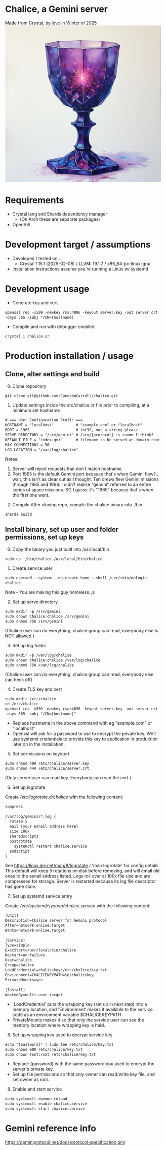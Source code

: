 # Chalice, a Gemini server
Made from Crystal, by ieve in Winter of 2025
![A crystal chalice](logo.png)

# Requirements
* Crystal lang and Shards dependency manager
  - (On Arch these are separate packages)
* OpenSSL

# Development target / assumptions
* Developed / tested on...
  - Crystal 1.15.1 (2025-02-08) / LLVM: 19.1.7 / x86_64-pc-linux-gnu
* Installation instructions assume you're running a Linux w/ systemd

# Development usage
* Generate key and cert
```
openssl req -x509 -newkey rsa:4096 -keyout server.key -out server.crt -days 365 -subj "/CN={hostname}
```
* Compile and run with debugger enabled
```
crystal i chalice.cr
```

# Production installation / usage
## Clone, alter settings and build

0. Clone repository
```
git clone git@github.com:CameronCarroll/chalice.git
```

1. Update settings inside the src/chalice.cr file prior to compiling, at a minimum set hostname
```
# === User Configuration Stuff: ===
HOSTNAME = "localhost"          # "example.com" or "localhost"
PORT = 1965                     # int32, not a string please
SERVE_DIRECTORY = "/srv/gemini" # /srv/{protocol} is canon I think?
DEFAULT_FILE = "index.gmi"      # filename to be served at domain root
MAX_CONNECTIONS = 50
LOG_LOCATION = "/var/log/chalice"
```
Notes:
1) Server will reject requests that don't match hostname.
2) Port 1965 is the default Gemini port because that's when Gemini flew?... wait, this isn't as clear cut as I thought. Ten crews flew Gemini missions through 1965 and 1966. I didn't realize "gemini" referred to an entire series of space missions. SO I guess it's "1965" because that's when the first one went.

2. Compile
After cloning repo, compile the chalice binary into ./bin
```
shards build
```

## Install binary, set up user and folder permissions, set up keys
0. Copy the binary you just built into /usr/local/bin
```
sudo cp ./bin/chalice /usr/local/bin/chalice
```

1. Create service user
```
sudo useradd --system --no-create-home --shell /usr/sbin/nologin chalice
```
Note - You are making this guy homeless. js

2. Set up serve directory
```
sudo mkdir -p /srv/gemini
sudo chown chalice:chalice /srv/gemini
sudo chmod 750 /srv/gemini
```
(Chalice user can do everything, chalice group can read, everybody else is NOT allowed.)

3. Set up log folder
```
sudo mkdir -p /var/log/chalice
sudo chown chalice:chalice /var/log/chalice
sudo chmod 750 /var/log/chalice
```
(Chalice user can do everything, chalice group can read, everybody else can heck off)

4. Create TLS key and cert
```
sudo mkdir /etc/chalice
cd /etc/chalice
openssl req -x509 -newkey rsa:4096 -keyout server.key -out server.crt -days 365 -subj "/CN={hostname}"
```
* Replace hostname in the above command with eg "example.com" or "localhost"
* Openssl will ask for a password to use to encrypt the private key. We'll use systemd credentials to provide this key to application in production later on in the installation.


5. Set permissions on key/cert
```
sudo chmod 400 /etc/chalice/server.key
sudo chmod 444 /etc/chalice/server.crt
```
(Only server user can read key. Everybody can read the cert.)

6. Set up logrotate

Create */etc/logrotate.d/chalice* with the following content:
```
compress

/var/log/gemini/*.log {
  rotate 5
  mail {your esnail address here}
  size 100k
  sharedscripts
  postrotate
    systemctl restart chalice.service
  endscript
}
```
See https://linux.die.net/man/8/logrotate / 'man logrotate' for config details. This default will keep 5 rotations on disk before removing, and will email old ones to the esnail address listed. Logs roll over at 100k file size and are compressed for storage. Server is restarted because its log file descriptor has gone stale.

7. Set up systemd service entry

Create */etc/systemd/system/chalice.service* with the following content:
```
[Unit]
Description=Chalice server for Gemini protocol
After=network-online.target
Wants=network-online.target

[Service]
Type=simple
ExecStart=/usr/local/bin/chalice
Restart=on-failure
User=chalice
Group=chalice
LoadCredential=chalicekey:/etc/chalice/key.txt
Environment=CHALICEKEYPATH=%d/chalicekey
PrivateMounts=yes

[Install]
WantedBy=multi-user.target
```
* 'LoadCredential' puts the wrapping key (set up in next step) into a memory location, and 'Environment' makes it available to the service code as an environment variable $CHALICEKEYPATH
* PrivateMounts makes it so that only the service user can see the memory location where wrapping key is held.

8. Set up wrapping key used to decrypt service key
```
echo "{password}" | sudo tee /etc/chalice/key.txt
sudo chmod 600 /etc/chalice/key.txt
sudo chown root:root /etc/chalice/key.txt
```
* Replace {password} with the same password you used to encrypt the server's private key.
* Set up file permissions so that only owner can read/write key file, and set owner as root.

8. Enable and start service
```
sudo systemctl daemon-reload
sudo systemctl enable chalice.service
sudo systemctl start chalice.service
```

# Gemini reference info
https://geminiprotocol.net/docs/protocol-specification.gmi
